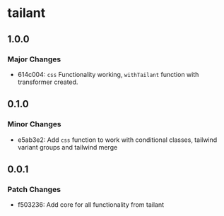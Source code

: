 # tailant

## 1.0.0

### Major Changes

- 614c004: `css` Functionality working, `withTailant` function with transformer created.

## 0.1.0

### Minor Changes

- e5ab3e2: Add `css` function to work with conditional classes, tailwind variant groups and tailwind merge

## 0.0.1

### Patch Changes

- f503236: Add core for all functionality from tailant
